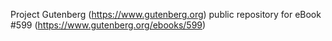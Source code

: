 Project Gutenberg (https://www.gutenberg.org) public repository for eBook #599 (https://www.gutenberg.org/ebooks/599)